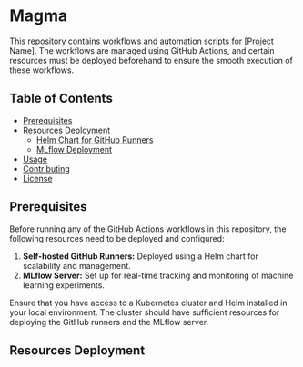 # Magma

This repository contains workflows and automation scripts for [Project Name]. The workflows are managed using GitHub Actions, and certain resources must be deployed beforehand to ensure the smooth execution of these workflows.

## Table of Contents

- [Prerequisites](#prerequisites)
- [Resources Deployment](#resources-deployment)
  - [Helm Chart for GitHub Runners](actions-runner-controller/README.md)
  - [MLflow Deployment](#mlflow-deployment)
- [Usage](#usage)
- [Contributing](#contributing)
- [License](#license)

## Prerequisites

Before running any of the GitHub Actions workflows in this repository, the following resources need to be deployed and configured:

1. **Self-hosted GitHub Runners:** Deployed using a Helm chart for scalability and management.
2. **MLflow Server:** Set up for real-time tracking and monitoring of machine learning experiments.

Ensure that you have access to a Kubernetes cluster and Helm installed in your local environment. The cluster should have sufficient resources for deploying the GitHub runners and the MLflow server.

## Resources Deployment
